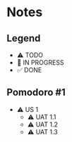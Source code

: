 # Notes

## Legend
- ⚠ TODO
- 🚧 IN PROGRESS
- ✅ DONE

## Pomodoro #1

- ⚠ US 1
  - ⚠ UAT 1.1
  - ⚠ UAT 1.2
  - ⚠ UAT 1.3  